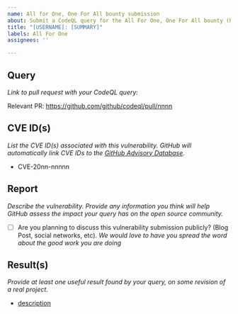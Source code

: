 ```yaml
---
name: All for One, One For All bounty submission
about: Submit a CodeQL query for the All For One, One For All bounty (https://securitylab.github.com/bounties)
title: "[USERNAME]: [SUMMARY]"
labels: All For One
assignees: ''

---
```


## Query

*Link to pull request with your CodeQL query:*

Relevant PR: https://github.com/github/codeql/pull/nnnn

## CVE ID(s)

*List the CVE ID(s) associated with this vulnerability. GitHub will automatically link CVE IDs to the [GitHub Advisory Database](https://github.com/advisories).*

- CVE-20nn-nnnnn

## Report

*Describe the vulnerability. Provide any information you think will help GitHub assess the impact your query has on the open source community.*

- [ ] Are you planning to discuss this vulnerability submission publicly? (Blog Post, social networks, etc). *We would love to have you spread the word about the good work you are doing*

## Result(s)

*Provide at least one useful result found by your query, on some revision of a real project.*

- [description](url)
